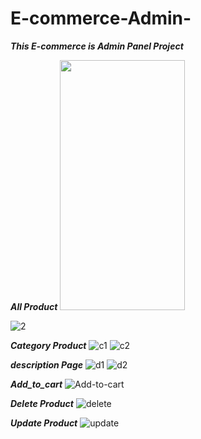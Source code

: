 # E-commerce-Admin-

***This E-commerce is Admin Panel Project***

***All Product***
<img src="https://user-images.githubusercontent.com/75658978/124638831-0f273880-dea9-11eb-8011-def0bbf31fe0.png" data-canonical-src="https://gyazo.com/eb5c5741b6a9a16c692170a41a49c858.png" width="200" height="400" />

![2](https://user-images.githubusercontent.com/75658978/124638850-13ebec80-dea9-11eb-8dec-740fb6091555.png)

***Category Product***
![c1](https://user-images.githubusercontent.com/75658978/124639214-85c43600-dea9-11eb-9204-ba7c88c90d0e.png)
![c2](https://user-images.githubusercontent.com/75658978/124639219-88269000-dea9-11eb-952a-0a78adc00645.png)

***description Page***
![d1](https://user-images.githubusercontent.com/75658978/124639282-9c6a8d00-dea9-11eb-8e46-e89795c923fd.png)
![d2](https://user-images.githubusercontent.com/75658978/124639289-9e345080-dea9-11eb-9490-1419833187e9.png)

***Add_to_cart***
![Add-to-cart](https://user-images.githubusercontent.com/75658978/124639330-aa201280-dea9-11eb-989b-ca234a01a67b.png)

***Delete Product***
![delete](https://user-images.githubusercontent.com/75658978/124639347-aee4c680-dea9-11eb-9a10-2bd13125e588.png)

***Update Product***
![update](https://user-images.githubusercontent.com/75658978/124639360-b1472080-dea9-11eb-94f3-0a7bf8d39bfe.png)

